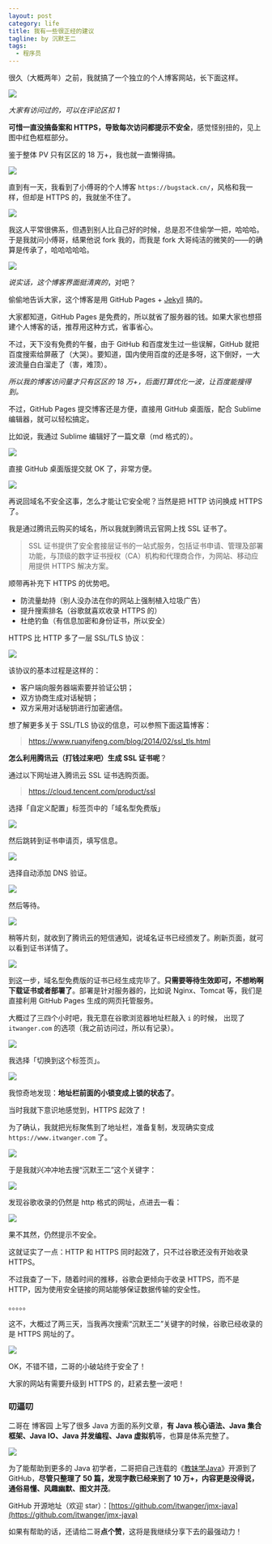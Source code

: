 ```yaml
---
layout: post
category: life
title: 我有一些很正经的建议
tagline: by 沉默王二
tags: 
  - 程序员
---
```


很久（大概两年）之前，我就搞了一个独立的个人博客网站，长下面这样。

<!--more-->

![](https://cdn.jsdelivr.net/gh/itwanger/itwanger.github.io/assets/images/2021/08/http-01.png)

*大家有访问过的，可以在评论区扣 1*

**可惜一直没搞备案和 HTTPS，导致每次访问都提示不安全**，感觉怪别扭的，见上图中红色框框部分。

鉴于整体 PV 只有区区的 18 万+，我也就一直懒得搞。

![](https://cdn.jsdelivr.net/gh/itwanger/itwanger.github.io/assets/images/2021/08/http-02.png)

直到有一天，我看到了小傅哥的个人博客 `https://bugstack.cn/`，风格和我一样，但却是 HTTPS 的，我就坐不住了。

![](https://cdn.jsdelivr.net/gh/itwanger/itwanger.github.io/assets/images/2021/08/http-03.png)

我这人平常很佛系，但遇到别人比自己好的时候，总是忍不住偷学一把，哈哈哈。于是我就问小傅哥，结果他说 fork 我的，而我是 fork 大哥纯洁的微笑的——的确算是传承了，哈哈哈哈哈。

![](https://cdn.jsdelivr.net/gh/itwanger/itwanger.github.io/assets/images/2021/08/http-04.png)

*说实话，这个博客界面挺清爽的*，对吧？

偷偷地告诉大家，这个博客是用 GitHub Pages + [Jekyll](https://github.com/DONGChuan/Yummy-Jekyll) 搞的。

大家都知道，GitHub Pages 是免费的，所以就省了服务器的钱。如果大家也想搭建个人博客的话，推荐用这种方式，省事省心。

不过，天下没有免费的午餐，由于 GitHub 和百度发生过一些误解，GitHub 就把百度搜索给屏蔽了（大哭）。要知道，国内使用百度的还是多呀，这下倒好，一大波流量白白溜走了（害，难顶）。

*所以我的博客访问量才只有区区的 18 万+，后面打算优化一波，让百度能搜得到。*

不过，GitHub Pages 提交博客还是方便，直接用 GitHub 桌面版，配合 Sublime 编辑器，就可以轻松搞定。

比如说，我通过 Sublime 编辑好了一篇文章（md 格式的）。

![](https://cdn.jsdelivr.net/gh/itwanger/itwanger.github.io/assets/images/2021/08/http-05.png)

直接 GitHub 桌面版提交就 OK 了，非常方便。

![](https://cdn.jsdelivr.net/gh/itwanger/itwanger.github.io/assets/images/2021/08/http-06.png)

再说回域名不安全这事，怎么才能让它安全呢？当然是把 HTTP 访问换成 HTTPS 了。

我是通过腾讯云购买的域名，所以我就到腾讯云官网上找 SSL 证书了。

>SSL 证书提供了安全套接层证书的一站式服务，包括证书申请、管理及部署功能，与顶级的数字证书授权（CA）机构和代理商合作，为网站、移动应用提供 HTTPS 解决方案。

顺带再补充下 HTTPS 的优势吧。

- 防流量劫持（别人没办法在你的网站上强制植入垃圾广告）
- 提升搜索排名（谷歌就喜欢收录 HTTPS 的）
- 杜绝钓鱼（有信息加密和身份证书，所以安全）

HTTPS 比 HTTP 多了一层 SSL/TLS 协议：

![](https://cdn.jsdelivr.net/gh/itwanger/itwanger.github.io/assets/images/2021/08/http-07.png)

该协议的基本过程是这样的：

- 客户端向服务器端索要并验证公钥；
- 双方协商生成对话秘钥；
- 双方采用对话秘钥进行加密通信。

想了解更多关于 SSL/TLS 协议的信息，可以参照下面这篇博客：

>https://www.ruanyifeng.com/blog/2014/02/ssl_tls.html

**怎么利用腾讯云（打钱过来吧）生成 SSL 证书呢**？

通过以下网址进入腾讯云 SSL 证书选购页面。

>https://cloud.tencent.com/product/ssl

选择「自定义配置」标签页中的「域名型免费版」

![](https://cdn.jsdelivr.net/gh/itwanger/itwanger.github.io/assets/images/2021/08/http-08.png)

然后跳转到证书申请页，填写信息。

![](https://cdn.jsdelivr.net/gh/itwanger/itwanger.github.io/assets/images/2021/08/http-09.png)

选择自动添加 DNS 验证。

![](https://cdn.jsdelivr.net/gh/itwanger/itwanger.github.io/assets/images/2021/08/http-10.png)

然后等待。

![](https://cdn.jsdelivr.net/gh/itwanger/itwanger.github.io/assets/images/2021/08/http-11.png)

稍等片刻，就收到了腾讯云的短信通知，说域名证书已经颁发了。刷新页面，就可以看到证书详情了。

![](https://cdn.jsdelivr.net/gh/itwanger/itwanger.github.io/assets/images/2021/08/http-12.png)

到这一步，域名型免费版的证书已经生成完毕了。**只需要等待生效即可，不想哟啊下载证书或者部署了**。部署是针对服务器的，比如说 Nginx、Tomcat 等，我们是直接利用 GitHub Pages 生成的网页托管服务。

大概过了三四个小时吧，我无意在谷歌浏览器地址栏敲入 `i` 的时候， 出现了  `itwanger.com` 的选项（我之前访问过，所以有记录）。

![](https://cdn.jsdelivr.net/gh/itwanger/itwanger.github.io/assets/images/2021/08/http-13.png)

我选择「切换到这个标签页」。

![](https://cdn.jsdelivr.net/gh/itwanger/itwanger.github.io/assets/images/2021/08/http-14.png)

我惊奇地发现：**地址栏前面的小锁变成上锁的状态了**。

当时我就下意识地感觉到，HTTPS 起效了！

为了确认，我就把光标聚焦到了地址栏，准备复制，发现确实变成 `https://www.itwanger.com` 了。

![](https://cdn.jsdelivr.net/gh/itwanger/itwanger.github.io/assets/images/2021/08/http-15.png)

于是我就兴冲冲地去搜“沉默王二”这个关键字：

![](https://cdn.jsdelivr.net/gh/itwanger/itwanger.github.io/assets/images/2021/08/http-16.png)

发现谷歌收录的仍然是 http 格式的网址，点进去一看：

![](https://cdn.jsdelivr.net/gh/itwanger/itwanger.github.io/assets/images/2021/08/http-17.png)

果不其然，仍然提示不安全。

这就证实了一点：HTTP 和 HTTPS 同时起效了，只不过谷歌还没有开始收录 HTTPS。

不过我查了一下，随着时间的推移，谷歌会更倾向于收录 HTTPS，而不是 HTTP，因为使用安全链接的网站能够保证数据传输的安全性。

。。。。。

这不，大概过了两三天，当我再次搜索“沉默王二”关键字的时候，谷歌已经收录的是 HTTPS 网址的了。

![](https://cdn.jsdelivr.net/gh/itwanger/itwanger.github.io/assets/images/2021/08/http-18.png)

OK，不错不错，二哥的小破站终于安全了！

大家的网站有需要升级到 HTTPS 的，赶紧去整一波吧！

### 叨逼叨

二哥在 博客园 上写了很多 Java 方面的系列文章，**有 Java 核心语法、Java 集合框架、Java IO、Java 并发编程、Java 虚拟机**等，也算是体系完整了。

![](https://img-blog.csdnimg.cn/fe4d33127f6f42a1912e1c1cee1e30bb.png)

为了能帮助到更多的 Java 初学者，二哥把自己连载的《[教妹学Java](https://itwanger.gitee.io/jmx-java/#/docs/string/constant-pool)》开源到了 GitHub，**尽管只整理了 50 篇，发现字数已经来到了 10 万+，内容更是没得说，通俗易懂、风趣幽默、图文并茂**。

GitHub 开源地址（欢迎 star）：[https://github.com/itwanger/jmx-java](https://github.com/itwanger/jmx-java)

如果有帮助的话，还请给二哥**点个赞**，这将是我继续分享下去的最强动力！










